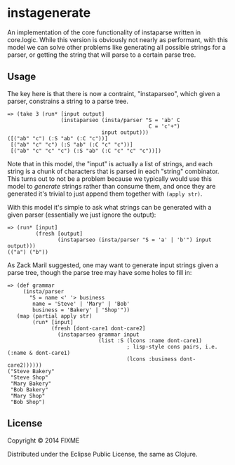 # instagenerate

An implementation of the core functionality of instaparse written in core.logic. While this version
is obviously not nearly as performant, with this model we can solve other problems like generating
all possible strings for a parser, or getting the string that will parse to a certain parse tree.

## Usage

The key here is that there is now a contraint, "instaparseo", which given a parser,
constrains a string to a parse tree.

	=> (take 3 (run* [input output]
	                 (instaparseo (insta/parser "S = 'ab' C
	                                             C = 'c'+")
	                              input output)))
	([("ab" "c") (:S "ab" (:C "c"))]
	 [("ab" "c" "c") (:S "ab" (:C "c" "c"))]
	 [("ab" "c" "c" "c") (:S "ab" (:C "c" "c" "c"))])

Note that in this model, the "input" is actually a list of strings, and each string is a
chunk of characters that is parsed in each "string" combinator. This turns out
to not be a problem because we typically would use this model to _generate_ strings rather than
consume them, and once they are generated it's trivial to just append them together with
`(apply str)`.

With this model it's simple to ask what strings can be generated with a given parser (essentially
we just ignore the output):

	=> (run* [input]
	         (fresh [output]
	                (instaparseo (insta/parser "S = 'a' | 'b'") input output)))
	(("a") ("b"))

As Zack Maril suggested, one may want to generate input strings given a parse tree, though the parse
tree may have some holes to fill in:

	=> (def grammar
         (insta/parser
           "S = name <' '> business
            name = 'Steve' | 'Mary' | 'Bob'
            business = 'Bakery' | 'Shop'"))
       (map (partial apply str)
            (run* [input]
                  (fresh [dont-care1 dont-care2]
                    (instaparseo grammar input
                                 (list :S (lcons :name dont-care1)
                                          ; lisp-style cons pairs, i.e. (:name & dont-care1)
                                          (lcons :business dont-care2))))))
    ("Steve Bakery"
	 "Steve Shop"
	 "Mary Bakery"
	 "Bob Bakery"
	 "Mary Shop"
	 "Bob Shop")



## License

Copyright © 2014 FIXME

Distributed under the Eclipse Public License, the same as Clojure.
